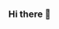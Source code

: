 ### Hi there 👋

<!--
**calej17/calej17** is a ✨ _special_ ✨ repository because its `README.md` (this file) appears on your GitHub profile.

Here are some ideas to get you started:

- 🔭 I’m currently working on ...
- 🌱 I’m currently learning ...
- 👯 I’m looking to collaborate on ...
- 🤔 I’m looking for help with ...
- 💬 Ask me about ...
- 📫 How to reach me: ...
- 😄 Pronouns: ...
- ⚡ Fun fact: ...

![Cale's GitHub stats](https://github-readme-stats.vercel.app/api?username=calej17&show_icons=true&theme=github_dark)
![Top Languages](https://github-readme-stats.vercel.app/api/top-langs/?username=calej17&layout=compact)
-->

